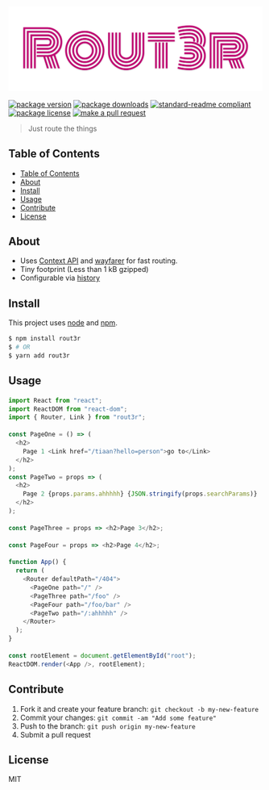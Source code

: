 
<div align="center">
  <img src="header.png" alt="rout3r logo">
</div>

[![package version](https://img.shields.io/npm/v/rout3r.svg?style=flat-square)](https://npmjs.org/package/rout3r)
[![package downloads](https://img.shields.io/npm/dm/rout3r.svg?style=flat-square)](https://npmjs.org/package/rout3r)
[![standard-readme compliant](https://img.shields.io/badge/readme%20style-standard-brightgreen.svg?style=flat-square)](https://github.com/RichardLitt/standard-readme)
[![package license](https://img.shields.io/npm/l/rout3r.svg?style=flat-square)](https://npmjs.org/package/rout3r)
[![make a pull request](https://img.shields.io/badge/PRs-welcome-brightgreen.svg?style=flat-square)](http://makeapullrequest.com)

> Just route the things

## Table of Contents

- [Table of Contents](#table-of-contents)
- [About](#about)
- [Install](#install)
- [Usage](#usage)
- [Contribute](#contribute)
- [License](#license)

## About

- Uses [Context API]() and [wayfarer](https://www.npmjs.com/package/wayfarer) for fast routing.
- Tiny footprint (Less than 1 kB gzipped)
- Configurable via [history](https://www.npmjs.com/package/history)

## Install

This project uses [node](https://nodejs.org) and [npm](https://www.npmjs.com). 

```sh
$ npm install rout3r
$ # OR
$ yarn add rout3r
```

## Usage

```js
import React from "react";
import ReactDOM from "react-dom";
import { Router, Link } from "rout3r";

const PageOne = () => (
  <h2>
    Page 1 <Link href="/tiaan?hello=person">go to</Link>
  </h2>
);
const PageTwo = props => (
  <h2>
    Page 2 {props.params.ahhhhh} {JSON.stringify(props.searchParams)}
  </h2>
);

const PageThree = props => <h2>Page 3</h2>;

const PageFour = props => <h2>Page 4</h2>;

function App() {
  return (
    <Router defaultPath="/404">
      <PageOne path="/" />
      <PageThree path="/foo" />
      <PageFour path="/foo/bar" />
      <PageTwo path="/:ahhhhh" />
    </Router>
  );
}

const rootElement = document.getElementById("root");
ReactDOM.render(<App />, rootElement);


```

## Contribute

1. Fork it and create your feature branch: `git checkout -b my-new-feature`
2. Commit your changes: `git commit -am "Add some feature"`
3. Push to the branch: `git push origin my-new-feature`
4. Submit a pull request

## License

MIT
    